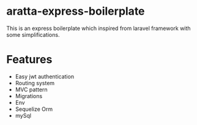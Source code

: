 # aratta-express-boilerplate

This is an express boilerplate which inspired from laravel framework with some simplifications.

# Features

* Easy jwt authentication
* Routing system
* MVC pattern
* Migrations
* Env
* Sequelize Orm
* mySql
